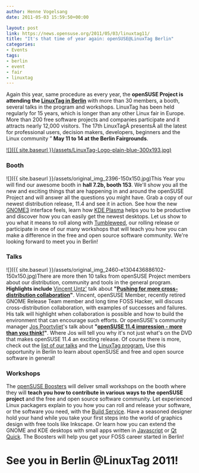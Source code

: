 ```yaml
---
author: Henne Vogelsang
date: 2011-05-03 15:59:50+00:00

layout: post
link: https://news.opensuse.org/2011/05/03/linuxtag11/
title: "It's that time of year again: openSUSE@LinuxTag Berlin"
categories:
- Events
tags:
- berlin
- event
- fair
- linuxtag
---
```

Again this year, same procedure as every year, the **openSUSE Project is attending the [LinuxTag in Berlin](http://www.linuxtag.org/)** with more than 30 members, a booth, several talks in the  program and workshops. LinuxTag has been held regularly for 15 years, which is longer than any other   Linux fair in Europe. More than 200 free software projects and companies   participate and it   attracts nearly 12,000 visitors. The 17th LinuxTagÂ presentsÂ all the latest for professional  users, decision makers, developers, beginners and the Linux community ” **May 11 to 14 at the Berlin Fairgrounds**.

[![]({{ site.baseurl }}/assets/LinuxTag-Logo-plain-blue-300x193.jpg)](http://www.linuxtag.org)<!-- more -->


### Booth


![]({{ site.baseurl }}/assets/original_img_2396-150x150.jpg)This Year you will find our awesome booth in **hall 7.2b, booth 153**. We'll show you all the new and exciting things that are happening in and around the openSUSE Project and will answer all the questions you might have. Grab a copy of our newest distribution release, 11.4 and see it in action. See how the new [GNOME3](http://www.gnome3.org/) interface feels, learn how [KDE Plasma](http://www.kde.org/workspaces) helps you to be productive and discover how you can easily get the newest desktops. Let us show to you what it means to roll along with [Tumbleweed](http://en.opensuse.org/Portal:Tumbleweed), our rolling release or participate in one of our many workshops that will teach you how you can make a difference in the free and open source software community. We're looking forward to meet you in Berlin!


### Talks


![]({{ site.baseurl }}/assets/original_img_2460-e1304436886102-150x150.jpg)There are more then 10 talks from openSUSE Project members about our distribution, community and tools in the general program. **Highlights include** [Vincent Untz'](http://www.vuntz.net/) talk about **"[Pushing for more cross-distribution collaboration](http://www.linuxtag.org/2011/de/program/freies-vortragsprogramm/popup/vortragsdetails.html?talkid=321)"**. Vincent, openSUSE Member, recently retired GNOME Release Team member and long time FOSS Hacker, will discuss cross-distribution collaboration, with examples of  successes and failures. His talk will highlight when collaboration is possible  and how to build the environment that can encourage such efforts. Or openSUSE's community manager [Jos Poortvliet](http://blog.jospoortvliet.com/)'s talk about **"[openSUSE 11.4 impression - more than you think!](http://www.linuxtag.org/2011/de/program/freies-vortragsprogramm/popup/vortragsdetails.html?talkid=427)"**. Where Jos will tell you why it's not just what's on the DVD that makes openSUSE 11.4 an exciting release. Of course there is more, check out the [list of our talks](http://en.opensuse.org/openSUSE:LinuxTag#Talks.2FLectures.2FProgram) and the [LinuxTag program.](http://www.linuxtag.org/2011/en/program.html) Use this opportunity in Berlin to learn about openSUSE and free and open source software in general!


### Workshops


The [openSUSE Boosters](http://en.opensuse.org/openSUSE:Boosters_team) will deliver small workshops on the booth where they will **teach you how to contribute in various ways to the openSUSE project** and the free and open source software community. Let experienced Linux packagers explain to you how you can roll and release your software, or the software you need, with the [Build Service](http://build.opensuse.org). Have a seasoned designer hold your hand while you take your first steps into the world of graphics design with free tools like Inkscape. Or learn how you can extend the GNOME and KDE desktops with small apps written in [Javascript](http://en.wikipedia.org/wiki/JavaScript) or [Qt Quick](http://qt.nokia.com/qtquick/). The Boosters will help you get your FOSS career started in Berlin!


# See you in Berlin @LinuxTag 2011!

		
